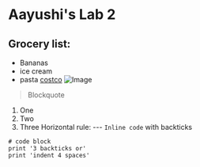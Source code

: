 # Aayushi's Lab 2
## Grocery list:
* Bananas
* ice cream
* pasta
[costco](https://www.costco.com/)
![Image](http://url/a.png)
> Blockquote
1. One
2. Two
3. Three
Horizontal rule: ---
`Inline code` with backticks
```
# code block
print '3 backticks or'
print 'indent 4 spaces'
```
